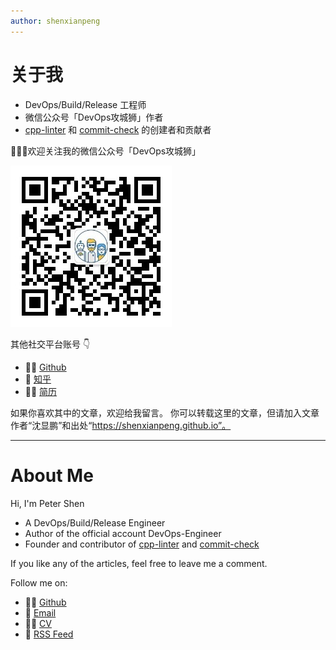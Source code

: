 ```yaml
---
author: shenxianpeng
---
```


# 关于我

* DevOps/Build/Release 工程师
* 微信公众号「DevOps攻城狮」作者
* [cpp-linter](https://github.com/cpp-linter) 和 [commit-check](https://github.com/commit-check) 的创建者和贡献者

👨🏼‍💻欢迎关注我的微信公众号「DevOps攻城狮」

![ ](index/qrcode.jpg)

其他社交平台账号 👇

* 👨‍💻 [Github](https://github.com/shenxianpeng)
* 🚩 [知乎](https://www.zhihu.com/people/shenxianpeng)
* 🤙🏻 [简历](https://shenxianpeng.github.io/resume-cn/)
<!-- * 🤙🏻 [领英](https://www.linkedin.com/in/xianpeng-shen/) -->

如果你喜欢其中的文章，欢迎给我留言。
你可以转载这里的文章，但请加入文章作者“沈显鹏”和出处“https://shenxianpeng.github.io”。

---

# About Me

Hi, I'm Peter Shen

* A DevOps/Build/Release Engineer
* Author of the official account DevOps-Engineer
* Founder and contributor of [cpp-linter](https://github.com/cpp-linter) and  [commit-check](https://github.com/commit-check)

If you like any of the articles, feel free to leave me a comment.

Follow me on:

* 👨‍💻 [Github](https://github.com/shenxianpeng)
* 📧 [Email](mailto:xianpeng.shen@gmail.com)
* 🤙🏻 [CV](https://shenxianpeng.github.io/resume)
* 🚩 [RSS Feed](https://shenxianpeng.github.io/atom.xml)
<!-- * 🤙🏻 [Linkedin](https://www.linkedin.com/in/xianpeng-shen/) -->

<!-- <a href="mailto:xianpeng.shen@gmail.com"><img title="Gmail" height="32" width="32" src="https://raw.githubusercontent.com/shenxianpeng/shenxianpeng/master/assets/gmail.svg"></a>
<a href="https://github.com/shenxianpeng"><img title="GitHub" height="32" width="32" src="https://raw.githubusercontent.com/shenxianpeng/shenxianpeng/master/assets/github.svg"></a>
<a href="https://www.linkedin.com/in/xianpeng-shen/"><img title="LinkedIn" height="32" width="32" src="https://raw.githubusercontent.com/shenxianpeng/shenxianpeng/master/assets/linkedin.svg"></a> -->

<!-- [![ko-fi](https://ko-fi.com/img/githubbutton_sm.svg)](https://ko-fi.com/H2H85WC9L) -->
